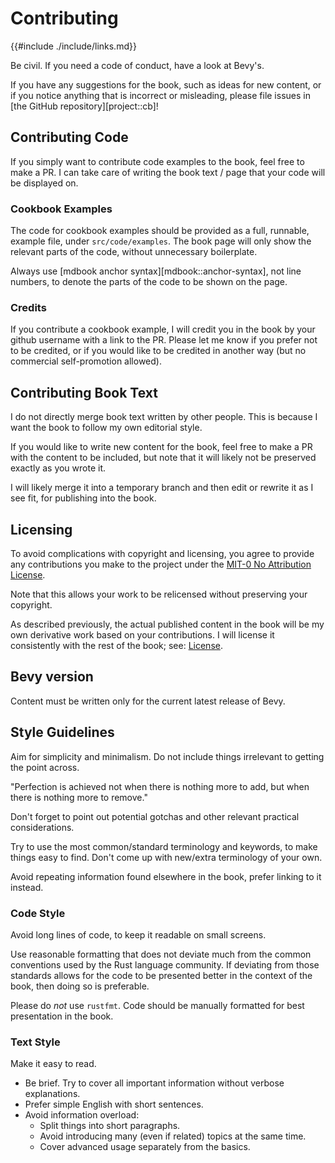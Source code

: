 # Contributing

{{#include ./include/links.md}}

Be civil. If you need a code of conduct, have a look at Bevy's.

If you have any suggestions for the book, such as ideas for new content, or
if you notice anything that is incorrect or misleading, please file issues in
[the GitHub repository][project::cb]!

## Contributing Code

If you simply want to contribute code examples to the book, feel free to
make a PR. I can take care of writing the book text / page that your code
will be displayed on.

### Cookbook Examples

The code for cookbook examples should be provided as a full, runnable,
example file, under `src/code/examples`. The book page will only show the
relevant parts of the code, without unnecessary boilerplate.

Always use [mdbook anchor syntax][mdbook::anchor-syntax], not line numbers,
to denote the parts of the code to be shown on the page.

### Credits

If you contribute a cookbook example, I will credit you in the book by your
github username with a link to the PR. Please let me know if you prefer not
to be credited, or if you would like to be credited in another way (but no
commercial self-promotion allowed).

## Contributing Book Text

I do not directly merge book text written by other people. This is because
I want the book to follow my own editorial style.

If you would like to write new content for the book, feel free to make a
PR with the content to be included, but note that it will likely not be
preserved exactly as you wrote it.

I will likely merge it into a temporary branch and then edit or rewrite it
as I see fit, for publishing into the book.

## Licensing

To avoid complications with copyright and licensing, you agree to provide
any contributions you make to the project under the [MIT-0 No Attribution
License](https://github.com/bevy-cheatbook/mit-0).

Note that this allows your work to be relicensed without preserving your
copyright.

As described previously, the actual published content in the book will be my
own derivative work based on your contributions. I will license it consistently
with the rest of the book; see: [License](./introduction.md#license).

## Bevy version

Content must be written only for the current latest release of Bevy.

## Style Guidelines

Aim for simplicity and minimalism. Do not include things irrelevant to
getting the point across.

"Perfection is achieved not when there is nothing more to add, but when
there is nothing more to remove."

Don't forget to point out potential gotchas and other relevant practical
considerations.

Try to use the most common/standard terminology and keywords, to make things
easy to find. Don't come up with new/extra terminology of your own.

Avoid repeating information found elsewhere in the book, prefer linking to
it instead.

### Code Style

Avoid long lines of code, to keep it readable on small screens.

Use reasonable formatting that does not deviate much from the common conventions
used by the Rust language community. If deviating from those standards allows
for the code to be presented better in the context of the book, then doing so is
preferable.

Please do *not* use `rustfmt`. Code should be manually formatted for best
presentation in the book.

### Text Style

Make it easy to read.

- Be brief. Try to cover all important information without verbose explanations.
- Prefer simple English with short sentences.
- Avoid information overload:
  - Split things into short paragraphs.
  - Avoid introducing many (even if related) topics at the same time.
  - Cover advanced usage separately from the basics.
